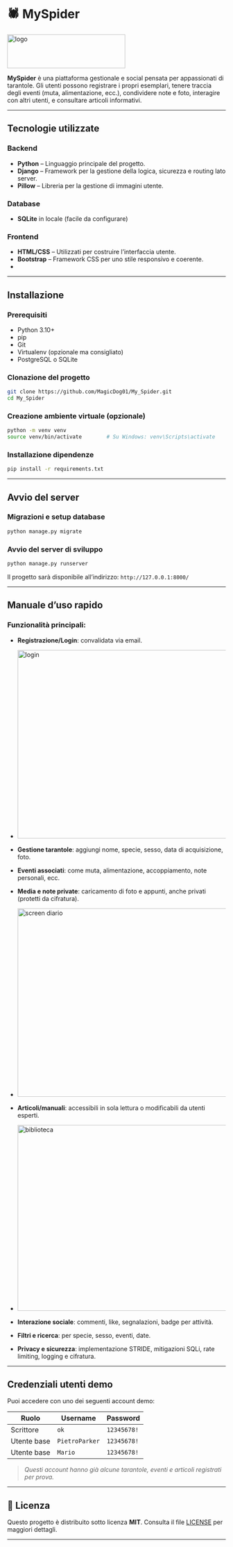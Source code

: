 # 🕷 MySpider
<img width="272" height="78" alt="logo" src="https://github.com/user-attachments/assets/54fc9ee5-45dc-4c8a-b977-6f6a3253ca17" />

**MySpider** è una piattaforma gestionale e social pensata per appassionati di tarantole.
Gli utenti possono registrare i propri esemplari, tenere traccia degli eventi (muta, alimentazione, ecc.), condividere note e foto, interagire con altri utenti, e consultare articoli informativi.

---
##  Tecnologie utilizzate

### Backend
- **Python** – Linguaggio principale del progetto.
- **Django** – Framework per la gestione della logica, sicurezza e routing lato server.
- **Pillow** – Libreria per la gestione di immagini utente.

### Database
- **SQLite** in locale (facile da configurare) 

### Frontend
- **HTML/CSS** – Utilizzati per costruire l’interfaccia utente.
- **Bootstrap** – Framework CSS per uno stile responsivo e coerente.
- 
---

## Installazione

### Prerequisiti

* Python 3.10+
* pip
* Git
* Virtualenv (opzionale ma consigliato)
* PostgreSQL o SQLite

### Clonazione del progetto

```bash
git clone https://github.com/MagicDog01/My_Spider.git
cd My_Spider
```

### Creazione ambiente virtuale (opzionale)

```bash
python -m venv venv
source venv/bin/activate        # Su Windows: venv\Scripts\activate
```

### Installazione dipendenze

```bash
pip install -r requirements.txt
```

---

## Avvio del server

### Migrazioni e setup database

```bash
python manage.py migrate
```

### Avvio del server di sviluppo

```bash
python manage.py runserver
```

Il progetto sarà disponibile all’indirizzo:
`http://127.0.0.1:8000/`

---

## Manuale d’uso rapido

### Funzionalità principali:



*    **Registrazione/Login**: convalidata via email.
*    <img width="952" height="434" alt="login" src="https://github.com/user-attachments/assets/837acdce-ce6e-41da-af26-b31bd51d7baa" />

*    **Gestione tarantole**: aggiungi nome, specie, sesso, data di acquisizione, foto.
*    **Eventi associati**: come muta, alimentazione, accoppiamento, note personali, ecc.
*    **Media e note private**: caricamento di foto e appunti, anche privati (protetti da cifratura).
*    <img width="943" height="434" alt="screen diario" src="https://github.com/user-attachments/assets/1d7433b6-b4ec-48e3-9f4f-a7fa8e713713" />
*    **Articoli/manuali**: accessibili in sola lettura o modificabili da utenti esperti.
*    <img width="943" height="428" alt="biblioteca" src="https://github.com/user-attachments/assets/483860f1-d99b-4225-bc1d-bc37c06bba65" />

*    **Interazione sociale**: commenti, like, segnalazioni, badge per attività.
*    **Filtri e ricerca**: per specie, sesso, eventi, date.
*    **Privacy e sicurezza**: implementazione STRIDE, mitigazioni SQLi, rate limiting, logging e cifratura.

---

##   Credenziali utenti demo

Puoi accedere con uno dei seguenti account demo:

| Ruolo       | Username       | Password   |
| ----------- | -------------- | ---------- |
| Scrittore   | `ok`           | `12345678!`|
| Utente base | `PietroParker` | `12345678!`|
| Utente base | `Mario`        | `12345678!`|


>   *Questi account hanno già alcune tarantole, eventi e articoli registrati per prova.*

---

## 📄 Licenza

Questo progetto è distribuito sotto licenza **MIT**.
Consulta il file [LICENSE](./LICENSE) per maggiori dettagli.

---

